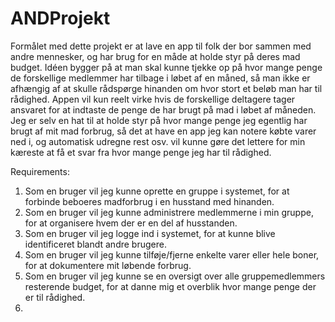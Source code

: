# ANDProjekt

Formålet med dette projekt er at lave en app til folk der bor sammen med andre mennesker, og har brug for en måde at holde styr på deres mad budget. Idéen bygger på at man skal kunne tjekke op på hvor mange penge de forskellige medlemmer har tilbage i løbet af en måned, så man ikke er afhængig af at skulle rådspørge hinanden om hvor stort et beløb man har til rådighed. Appen vil kun reelt virke hvis de forskellige deltagere tager ansvaret for at indtaste de penge de har brugt på mad i løbet af måneden. Jeg er selv en hat til at holde styr på hvor mange penge jeg egentlig har brugt af mit mad forbrug, så det at have en app jeg kan notere købte varer ned i, og automatisk udregne rest osv. vil kunne gøre det lettere for min kæreste at få et svar fra hvor mange penge jeg har til rådighed.

Requirements:

1. Som en bruger vil jeg kunne oprette en gruppe i systemet, for at forbinde beboeres madforbrug i en husstand med hinanden.
2. Som en bruger vil jeg kunne administrere medlemmerne i min gruppe, for at organisere hvem der er en del af husstanden.
3. Som en bruger vil jeg logge ind i systemet, for at kunne blive identificeret blandt andre brugere.
4. Som en bruger vil jeg kunne tilføje/fjerne enkelte varer eller hele boner, for at dokumentere mit løbende forbrug.
5. Som en bruger vil jeg kunne se en oversigt over alle gruppemedlemmers resterende budget, for at danne mig et overblik hvor mange penge der er til rådighed.
6. 
